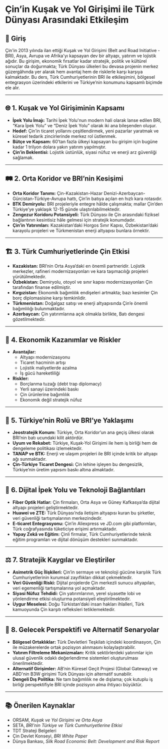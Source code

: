 # Çin’in Kuşak ve Yol Girişimi ile Türk Dünyası Arasındaki Etkileşim

## 🧭 Giriş

Çin'in 2013 yılında ilan ettiği Kuşak ve Yol Girişimi (Belt and Road Initiative - BRI), Asya, Avrupa ve Afrika'yı kapsayan dev bir altyapı, yatırım ve lojistik ağıdır. Bu girişim, ekonomik fırsatlar kadar stratejik, politik ve kültürel sonuçlar da doğurmakta; Türk Dünyası ülkeleri bu devasa projenin merkez güzergâhında yer alarak hem avantaj hem de risklerle karşı karşıya kalmaktadır. Bu ders, Türk Cumhuriyetlerinin BRI ile etkileşimini, bölgesel entegrasyon üzerindeki etkilerini ve Türkiye’nin konumunu kapsamlı biçimde ele alır.

---

## 🌐 1. Kuşak ve Yol Girişiminin Kapsamı

- **İpek Yolu İmajı:** Tarihi İpek Yolu'nun modern hali olarak lanse edilen BRI, “Kara İpek Yolu” ve “Deniz İpek Yolu” olarak iki ana bileşenden oluşur.
- **Hedef:** Çin’in ticaret yollarını çeşitlendirmek, yeni pazarlar yaratmak ve küresel tedarik zincirlerinde merkez rol üstlenmek.
- **Bütçe ve Kapsam:** 60’tan fazla ülkeyi kapsayan bu girişim için bugüne kadar 1 trilyon dolara yakın yatırım yapılmıştır.
- **Çin’in Beklentisi:** Lojistik üstünlük, siyasi nüfuz ve enerji arz güvenliği sağlamak.

---

## 🛤️ 2. Orta Koridor ve BRI’nin Kesişimi

- **Orta Koridor Tanımı:** Çin-Kazakistan-Hazar Denizi-Azerbaycan-Gürcistan-Türkiye-Avrupa hattı, Çin’in batıya açılan en hızlı kara rotasıdır.
- **BTK Demiryolu:** BRI projeleriyle entegre hâlde çalışmakta; mallar Çin’den Türkiye’ye yaklaşık 12-15 günde ulaştırılabilmektedir.
- **Zengezur Koridoru Potansiyeli:** Türk Dünyası ile Çin arasındaki fiziksel bağlantının kesintisiz hâle gelmesi için stratejik konumdadır.
- **Çin’in Yatırımları:** Kazakistan’daki Horgos Sınır Kapısı, Özbekistan’daki karayolu projeleri ve Türkmenistan enerji altyapısı bunlara örnektir.

---

## 🏗️ 3. Türk Cumhuriyetlerinde Çin Etkisi

- **Kazakistan:** BRI’nin Orta Asya’daki en önemli partneridir. Lojistik merkezler, rafineri modernizasyonları ve kara taşımacılığı projeleri yürütülmektedir.
- **Özbekistan:** Demiryolu, otoyol ve sınır kapısı modernizasyonları Çin tarafından finanse edilmiştir.
- **Kırgızistan:** Ekonomik bağımlılık endişeleri artmakta; bazı kesimler Çin borç diplomasisine karşı temkinlidir.
- **Türkmenistan:** Doğalgaz satışı ve enerji altyapısında Çin’e önemli bağımlılığı bulunmaktadır.
- **Azerbaycan:** Çin yatırımlarına açık olmakla birlikte, Batı dengesi gözetilmektedir.

---

## 💸 4. Ekonomik Kazanımlar ve Riskler

- **Avantajlar:**
  - Altyapı modernizasyonu
  - Ticaret hacminin artışı
  - Lojistik maliyetlerde azalma
  - İş gücü hareketliliği
- **Riskler:**
  - Borçlanma tuzağı (debt trap diplomacy)
  - Yerli sanayi üzerindeki baskı
  - Çin ürünlerine bağımlılık
  - Ekonomik değil stratejik nüfuz

---

## 🧩 5. Türkiye’nin Rolü ve BRI’ye Yaklaşımı

- **Jeostratejik Konum:** Türkiye, Orta Koridor’un ana geçiş ülkesi olarak BRI’nin batı ucundaki kilit aktördür.
- **Uyum ve Rekabet:** Türkiye, Kuşak-Yol Girişimi ile hem iş birliği hem de dengeleme politikası izlemektedir.
- **TANAP ve BTK:** Enerji ve ulaşım projeleri ile BRI içinde kritik bir altyapı ağı sunmaktadır.
- **Çin-Türkiye Ticaret Dengesi:** Çin lehine işleyen bu dengesizlik, Türkiye’nin üretim yapısını baskı altına almaktadır.

---

## 📱 6. Dijital İpek Yolu ve Teknoloji Bağlantıları

- **Fiber Optik Hatlar:** Çin firmaları, Orta Asya ve Güney Kafkasya’da dijital altyapı projeleri geliştirmektedir.
- **Huawei ve ZTE:** Türk Dünyası’nda iletişim altyapısı kuran bu şirketler, veri güvenliği tartışmalarının merkezindedir.
- **E-ticaret Entegrasyonu:** Çin’in Aliexpress ve JD.com gibi platformları, Türk coğrafyasında tüketiciye erişimi artırmaktadır.
- **Yapay Zekâ ve Eğitim:** Çinli firmalar, Türk Cumhuriyetlerinde teknik eğitim programları ve dijital dönüşüm destekleri sunmaktadır.

---

## ⚖️ 7. Stratejik Kaygılar ve Eleştiriler

- **Asimetrik Güç İlişkileri:** Çin’in sermaye ve teknoloji gücüne karşılık Türk Cumhuriyetlerinin kurumsal zayıflıkları dikkat çekmektedir.
- **Veri Güvenliği Riski:** Dijital projelerde Çin merkezli sunucu altyapıları, veri egemenliği tartışmalarına yol açmaktadır.
- **Siyasi Nüfuz Tehdidi:** Çin yatırımlarının, yerel siyasette lobi ve yönlendirme etkisi oluşturma potansiyeli eleştirilmektedir.
- **Uygur Meselesi:** Doğu Türkistan’daki insan hakları ihlalleri, Türk kamuoyunda Çin karşıtı refleksleri tetiklemektedir.

---

## 🔭 8. Gelecek Perspektifi ve Alternatif Senaryolar

- **Bölgesel Ortaklıklar:** Türk Devletleri Teşkilatı içindeki koordinasyon, Çin ile müzakerelerde ortak pozisyon alınmasını kolaylaştırabilir.
- **Yatırım Filtreleme Mekanizmaları:** Kritik sektörlerdeki yatırımlar için ulusal güvenlik odaklı değerlendirme sistemleri oluşturulması önerilmektedir.
- **Alternatif Girişimler:** AB’nin Küresel Geçit Projesi (Global Gateway) ve ABD'nin B3W girişimi Türk Dünyası için alternatif sunabilir.
- **Dengeli Dış Politika:** Ne tam bağımlılık ne de dışlama; çok kutuplu iş birliği perspektifiyle BRI içinde pozisyon alma ihtiyacı büyüktür.

---

## 📚 Önerilen Kaynaklar

- ORSAM, _Kuşak ve Yol Girişimi ve Orta Asya_
- SETA, _BRI’nin Türkiye ve Türk Cumhuriyetlerine Etkisi_
- TDT Strateji Belgeleri
- Çin Devlet Konseyi, _BRI White Paper_
- Dünya Bankası, _Silk Road Economic Belt: Development and Risk Report_
